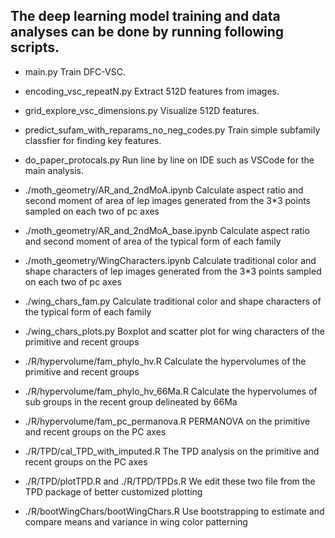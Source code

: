 ## The deep learning model training and data analyses can be done by running following scripts.

- main.py
Train DFC-VSC.

- encoding_vsc_repeatN.py 
Extract 512D features from images.

- grid_explore_vsc_dimensions.py 
Visualize 512D features.

- predict_sufam_with_reparams_no_neg_codes.py 
Train simple subfamily classfier for finding key features.

- do_paper_protocals.py
Run line by line on IDE such as VSCode for the main analysis.

- ./moth_geometry/AR_and_2ndMoA.ipynb
Calculate aspect ratio and second moment of area of lep images generated from the 3*3 points sampled on each two of pc axes

- ./moth_geometry/AR_and_2ndMoA_base.ipynb 
Calculate aspect ratio and second moment of area of the typical form of each family

- ./moth_geometry/WingCharacters.ipynb
Calculate traditional color and shape characters of lep images generated from the 3*3 points sampled on each two of pc axes

- ./wing_chars_fam.py
Calculate traditional color and shape characters of the typical form of each family

- ./wing_chars_plots.py
Boxplot and scatter plot for wing characters of the primitive and recent groups

- ./R/hypervolume/fam_phylo_hv.R
Calculate the hypervolumes of the primitive and recent groups

- ./R/hypervolume/fam_phylo_hv_66Ma.R
Calculate the hypervolumes of sub groups in the recent group delineated by 66Ma

- ./R/hypervolume/fam_pc_permanova.R
PERMANOVA on the primitive and recent groups on the PC axes

- ./R/TPD/cal_TPD_with_imputed.R
The TPD analysis on the primitive and recent groups on the PC axes

- ./R/TPD/plotTPD.R and ./R/TPD/TPDs.R
We edit these two file from the TPD package of better customized plotting

- ./R/bootWingChars/bootWingChars.R
Use bootstrapping to estimate and compare means and variance in wing color patterning

